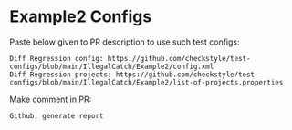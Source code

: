 # Example2 Configs
Paste below given to PR description to use such test configs:
```
Diff Regression config: https://github.com/checkstyle/test-configs/blob/main/IllegalCatch/Example2/config.xml
Diff Regression projects: https://github.com/checkstyle/test-configs/blob/main/IllegalCatch/Example2/list-of-projects.properties
```
Make comment in PR:
```
Github, generate report
```
